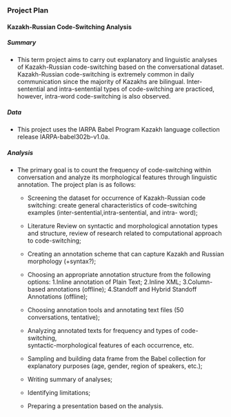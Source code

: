 ### Project Plan

#### Kazakh-Russian Code-Switching Analysis 

##### Summary 

- This term project aims to carry out explanatory and linguistic analyses of Kazakh-Russian code-switching based on the conversational dataset. Kazakh-Russian code-switching is extremely common in daily communication since the majority of Kazakhs are bilingual. Inter-sentential and intra-sentential types of code-switching are practiced, however, intra-word code-switching is also observed. 

##### Data

- This project uses the IARPA Babel Program Kazakh language collection release IARPA-babel302b-v1.0a. 


##### Analysis

- The primary goal is to count the frequency of code-switching within conversation and analyze its morphological features through linguistic annotation. The project plan is as follows:

	- Screening the dataset for occurrence of Kazakh-Russian code switching: create general 	characteristics of code-switching examples (inter-sentential,intra-sentential, and intra-	word); 
	
	- Literature Review on syntactic and morphological annotation types and structure, review of 	research related to computational approach to code-switching;

	- Creating an annotation scheme that can capture Kazakh and Russian morphology (+syntax?);

	- Choosing an appropriate annotation structure from the following options: 
		1.Inline annotation of Plain Text; 
		2.Inline XML;
		3.Column-based annotations (offline);
		4.Standoff and Hybrid Standoff Annotations (offline);
	
	- Choosing annotation tools and annotating text files (50 conversations, tentative);

	- Analyzing annotated texts for frequency and types of code-switching, 	
	syntactic-morphological features of each occurrence, etc.

	- Sampling and building data frame from the Babel collection for explanatory purposes (age, 	gender, region of speakers, etc.);

	- Writing summary of analyses;

	- Identifying limitations;

	- Preparing a presentation based on the analysis.


	







